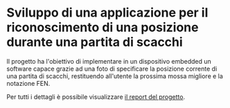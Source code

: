 # Sviluppo di una applicazione per il riconoscimento di una posizione durante una partita di scacchi

Il progetto ha l'obiettivo di implementare in un dispositivo embedded un software capace grazie ad una foto di specificare 
la posizione corrente di una partita di scacchi, restituendo all'utente la prossima mossa migliore e la notazione FEN.

Per tutti i dettagli è possibile visualizzare [il report del progetto](https://github.com/gabrielecorsi97/progetto_SistemiDigitaliM/blob/master/RelazioneSistemiDigitaliM_GabrieleCorsi.pdf).
